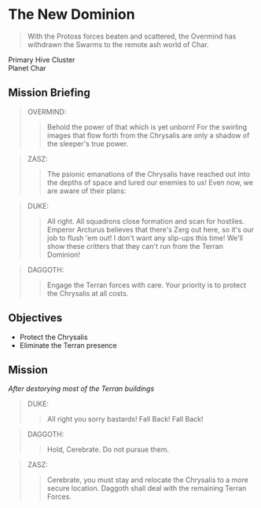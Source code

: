 # The New Dominion

> With the Protoss forces beaten and scattered, the Overmind has withdrawn the Swarms to the remote ash world of Char.

Primary Hive Cluster  
Planet Char

## Mission Briefing

> OVERMIND:
>> Behold the power of that which is yet unborn! For the swirling images that flow forth from the Chrysalis are only a shadow of the sleeper's true power.

> ZASZ:
>> The psionic emanations of the Chrysalis have reached out into the depths of space and lured our enemies to us! Even now, we are aware of their plans:

> DUKE:
>> All right. All squadrons close formation and scan for hostiles. Emperor Arcturus believes that there's Zerg out here, so it's our job to flush 'em out! I don't want any slip-ups this time! We'll show these critters that they can't run from the Terran Dominion!

> DAGGOTH:
>> Engage the Terran forces with care. Your priority is to protect the Chrysalis at all costs.

## Objectives

- Protect the Chrysalis
- Eliminate the Terran presence

## Mission

_After destorying most of the Terran buildings_

> DUKE:
>> All right you sorry bastards! Fall Back! Fall Back!

> DAGGOTH:
>> Hold, Cerebrate. Do not pursue them.

> ZASZ:
>> Cerebrate, you must stay and relocate the Chrysalis to a more secure location. Daggoth shall deal with the remaining Terran Forces.